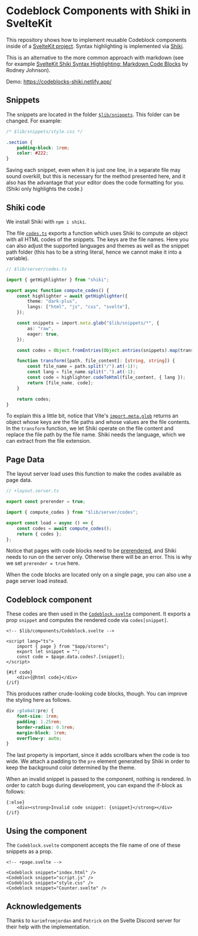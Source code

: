# Codeblock Components with Shiki in SvelteKit

This repository shows how to implement reusable Codeblock components inside of a [SvelteKit project](https://kit.svelte.dev). Syntax highlighting is implemented via [Shiki](https://github.com/shikijs/shiki).

This is an alternative to the more common approach with markdown (see for example [SvelteKit Shiki Syntax Highlighting: Markdown Code Blocks](https://rodneylab.com/sveltekit-shiki-syntax-highlighting/) by Rodney Johnson).

Demo: https://codeblocks-shiki.netlify.app/

## Snippets

The snippets are located in the folder [`$lib/snippets`](https://github.com/ScriptRaccoon/codeblocks/tree/main/src/lib/snippets). This folder can be changed. For example:

```css
/* $lib/snippets/style.css */

.section {
    padding-block: 1rem;
    color: #222;
}
```

Saving each snippet, even when it is just one line, in a separate file may sound overkill, but this is necessary for the method presented here, and it also has the advantage that your editor does the code formatting for you. (Shiki only highlights the code.)

## Shiki code

We install Shiki with `npm i shiki`.

The file [`codes.ts`](https://github.com/ScriptRaccoon/codeblocks/tree/main/src/lib/server/codes.ts) exports a function which uses Shiki to compute an object with all HTML codes of the snippets. The keys are the file names. Here you can also adjust the supported languages and themes as well as the snippet path folder (this has to be a string literal, hence we cannot make it into a variable).

```typescript
// $lib/server/codes.ts

import { getHighlighter } from "shiki";

export async function compute_codes() {
    const highlighter = await getHighlighter({
        theme: "dark-plus",
        langs: ["html", "js", "css", "svelte"],
    });

    const snippets = import.meta.glob("$lib/snippets/*", {
        as: "raw",
        eager: true,
    });

    const codes = Object.fromEntries(Object.entries(snippets).map(transform));

    function transform([path, file_content]: [string, string]) {
        const file_name = path.split("/").at(-1)!;
        const lang = file_name.split(".").at(-1);
        const code = highlighter.codeToHtml(file_content, { lang });
        return [file_name, code];
    }

    return codes;
}
```

To explain this a little bit, notice that Vite's [`import.meta.glob`](https://vitejs.dev/guide/features.html) returns an object whose keys are the file paths and whose values are the file contents. In the `transform` function, we let Shiki operate on the file content and replace the file path by the file name. Shiki needs the language, which we can extract from the file extension.

## Page Data

The layout server load uses this function to make the codes available as page data.

```typescript
// +layout.server.ts

export const prerender = true;

import { compute_codes } from "$lib/server/codes";

export const load = async () => {
    const codes = await compute_codes();
    return { codes };
};
```

Notice that pages with code blocks need to be [prerendered](https://kit.svelte.dev/docs/glossary#prerendering), and Shiki needs to run on the server only. Otherwise there will be an error. This is why we set `prerender = true` here.

When the code blocks are located only on a single page, you can also use a page server load instead.

## Codeblock component

These codes are then used in the [`Codeblock.svelte`](https://github.com/ScriptRaccoon/codeblocks/blob/main/src/lib/components/Codeblock.svelte) component. It exports a prop `snippet` and computes the rendered code via `codes[snippet]`.

```svelte
<!-- $lib/components/Codeblock.svelte -->

<script lang="ts">
    import { page } from "$app/stores";
    export let snippet = "";
    const code = $page.data.codes?.[snippet];
</script>

{#if code}
    <div>{@html code}</div>
{/if}
```

This produces rather crude-looking code blocks, though. You can improve the styling here as follows.

```css
div :global(pre) {
    font-size: 1rem;
    padding: 1.25rem;
    border-radius: 0.5rem;
    margin-block: 1rem;
    overflow-y: auto;
}
```

The last property is important, since it adds scrollbars when the code is too wide. We attach a padding to the `pre` element generated by Shiki in order to keep the background color determined by the theme.

When an invalid snippet is passed to the component, nothing is rendered. In order to catch bugs during development, you can expand the if-block as follows:

```svelte
{:else}
    <div><strong>Invalid code snippet: {snippet}</strong></div>
{/if}
```

## Using the component

The `Codeblock.svelte` component accepts the file name of one of these snippets as a prop.

```svelte
<!-- +page.svelte -->

<Codeblock snippet="index.html" />
<Codeblock snippet="script.js" />
<Codeblock snippet="style.css" />
<Codeblock snippet="Counter.svelte" />
```

## Acknowledgements

Thanks to `karimfromjordan` and `Patrick` on the Svelte Discord server for their help with the implementation.

